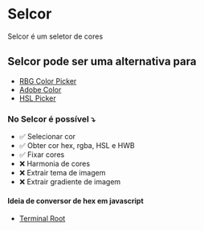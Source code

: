 # Selcor
Selcor é um seletor de cores 

## Selcor pode ser uma alternativa para

- [RBG Color Picker](https://rgbacolorpicker.com/color-wheel-picker)
- [Adobe Color](https://color.adobe.com/pt/create/color-wheel)
- [HSL Picker](https://hslpicker.com)

### No Selcor é possível ⤵️

- ✅ Selecionar cor
- ✅ Obter cor hex, rgba, HSL e HWB
- ✅ Fixar cores
- ❌ Harmonia de cores
- ❌ Extrair tema de imagem
- ❌ Extrair gradiente de imagem

#### Ideia de conversor de hex em javascript

- [Terminal Root](https://terminalroot.com.br/2024/06/14-codigos-uteis-de-javascript-3.html)